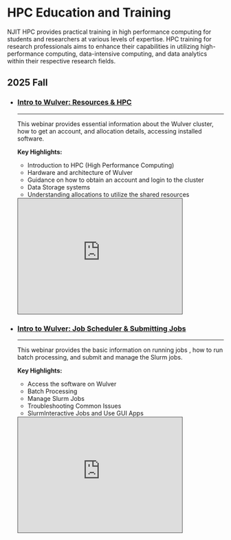 # HPC Education and Training

NJIT HPC provides practical training in high performance computing for students and researchers at various levels of expertise. HPC training for research professionals aims to enhance their capabilities in utilizing high-performance computing, data-intensive computing, and data analytics within their respective research fields. 


## 2025 Fall
<div class="grid cards" markdown>

-   ### [Intro to Wulver: Resources & HPC](../index.md)

    ---

    This webinar provides essential information about the Wulver cluster, how to get an account, and allocation details, accessing installed software.
    
    **Key Highlights:**

    * Introduction to HPC (High Performance Computing)
    * Hardware and architecture of Wulver 
    * Guidance on how to obtain an account and login to the cluster 
    * Data Storage systems 
    * Understanding allocations to utilize the shared resources

	<div style="position: relative; width: 80%; height: 0; padding-bottom: 56.25%">
	<iframe src="https://njit.hosted.panopto.com/Panopto/Pages/Embed.aspx?id=70d72962-a684-4971-8192-b35b0147f5f5&autoplay=false&offerviewer=true&showtitle=true&showbrand=false&captions=true&interactivity=all" style="border: 1px solid #464646; position: absolute; top: 0; left: 0; width: 100%; height: 100%; box-sizing: border-box;" allowfullscreen allow="autoplay" aria-label="Panopto Embedded Video Player" aria-description="Intro to Wulver: Resources &amp; HPC"></iframe>
    </div>

</div>
<div class="grid cards" markdown>

-   ### [Intro to Wulver: Job Scheduler & Submitting Jobs](../index.md)

    ---

    This webinar provides the basic information on running jobs , how to run batch processing, and submit and manage the Slurm jobs.
    
    **Key Highlights:**

    * Access the software on Wulver
    * Batch Processing
    * Manage Slurm Jobs
    * Troubleshooting Common Issues
    * SlurmInteractive Jobs and Use GUI Apps

	<div style="position: relative; width: 80%; height: 0; padding-bottom: 56.25%">
	<iframe src="https://njit.hosted.panopto.com/Panopto/Pages/Embed.aspx?id=70d72962-a684-4971-8192-b35b0147f5f5&autoplay=false&offerviewer=true&showtitle=true&showbrand=false&captions=true&interactivity=all" style="border: 1px solid #464646; position: absolute; top: 0; left: 0; width: 100%; height: 100%; box-sizing: border-box;" allowfullscreen allow="autoplay" aria-label="Panopto Embedded Video Player" aria-description="Intro to Wulver: Resources &amp; HPC"></iframe>
    </div>

</div>



